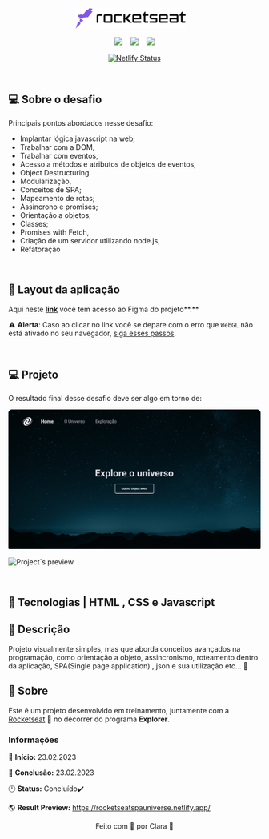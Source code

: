 <div align="center">
<img width="220px" src="https://raw.githubusercontent.com/Rocketseat/awesome/master/assets/logo_rocketseat.png" alt="">&nbsp;&nbsp;&nbsp;
<img width="150px" src="https://www.rocketseat.com.br/_next/image?url=%2Fassets%2Flogos%2Fexplorer.svg&w=256&q=75"  alt="">
<br>
<p align="center">
<img src="https://img.shields.io/github/last-commit/Clara-Pacheco/SPA_Universe"/>&nbsp;&nbsp;&nbsp;
<img src="https://img.shields.io/github/repo-size/Clara-Pacheco/SPA_Universe"/>&nbsp;&nbsp;&nbsp;
<img src="https://img.shields.io/github/languages/count/Clara-Pacheco/SPA_Universe"/>

[![Netlify Status](https://api.netlify.com/api/v1/badges/1268c36a-436a-4f2b-93b9-866621d17715/deploy-status)](https://app.netlify.com/sites/rocketseatn6-spa/deploys)

</div>

<br>

## 💻 Sobre o desafio

Principais pontos abordados nesse desafio:

- Implantar lógica javascript na web;
- Trabalhar com a DOM,
- Trabalhar com eventos,
- Acesso a métodos e atributos de objetos de eventos,
- Object Destructuring
- Modularização,
- Conceitos de SPA;
- Mapeamento de rotas;
- Assíncrono e promises;
- Orientação a objetos;
- Classes;
- Promises with Fetch,
- Criação de um servidor utilizando node.js,
- Refatoração

<br>


## 📕 Layout da aplicação  

Aqui neste **[link](https://www.figma.com/file/6n88B7P6uQUwzjvi3SkNmE/%5BDesafios-Explorer%5D-SPA-Universe-(Copy)?node-id=104%3A48&t=Nj00zcjRemsSICxg-0)**  você tem acesso ao Figma do projeto**.** 

⚠️ **Alerta**: Caso ao clicar no link você se depare com o erro que `WebGL` não está ativado no seu navegador, [siga esses passos](https://help.figma.com/hc/en-us/articles/360039828614#Enable_WebGL).  

<br>

## 💻 Projeto

O resultado final desse desafio deve ser algo em torno de:

![Project´s preview](https://github.com/Clara-Pacheco/SPA_Universe/blob/main/assets/project_preview.png)

![Project´s preview]()

<br>

## 🧪 Tecnologias | HTML , CSS e Javascript  

## 📜 Descrição

Projeto visualmente simples, mas que aborda conceitos avançados na programação, como orientação a objeto, assincronismo, roteamento dentro da aplicação, SPA(Single page application) , json e sua utilização etc... 🚀


##  📕 Sobre  

<p>Este é um projeto desenvolvido em treinamento, juntamente com a 
<a  href="https://www.rocketseat.com.br">Rocketseat</a> 🚀  
no decorrer do programa <b>Explorer</b>.  

<br>

### Informações  

📅 **Início:** 23.02.2023

📅 **Conclusão:** 23.02.2023

🕛 **Status:** Concluído✔️

🌎 **Result Preview:** https://rocketseatspauniverse.netlify.app/

<div align="center">
Feito com 💜 por Clara 🚀
</div>
</p>
